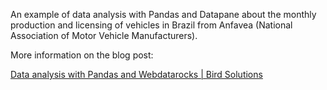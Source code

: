 An example of data analysis with Pandas and Datapane about the monthly production and licensing of vehicles in Brazil from Anfavea (National Association of Motor Vehicle Manufacturers).

More information on the blog post:

[Data analysis with Pandas and Webdatarocks | Bird Solutions](https://thomascenni.com/blog/data-analysis-with-pandas-and-webdatarocks/)
